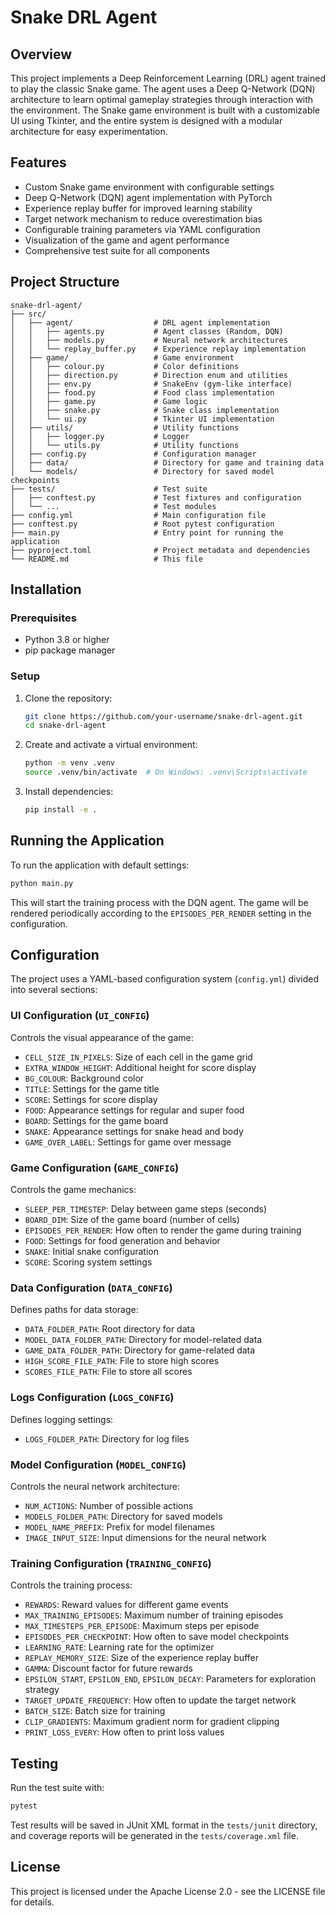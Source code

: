 # Snake DRL Agent

## Overview
This project implements a Deep Reinforcement Learning (DRL) agent trained to play the classic Snake game. The agent uses a Deep Q-Network (DQN) architecture to learn optimal gameplay strategies through interaction with the environment. The Snake game environment is built with a customizable UI using Tkinter, and the entire system is designed with a modular architecture for easy experimentation.

## Features
- Custom Snake game environment with configurable settings
- Deep Q-Network (DQN) agent implementation with PyTorch
- Experience replay buffer for improved learning stability
- Target network mechanism to reduce overestimation bias
- Configurable training parameters via YAML configuration
- Visualization of the game and agent performance
- Comprehensive test suite for all components

## Project Structure
```
snake-drl-agent/
├── src/
│   ├── agent/                  # DRL agent implementation
│   │   ├── agents.py           # Agent classes (Random, DQN)
│   │   ├── models.py           # Neural network architectures
│   │   └── replay_buffer.py    # Experience replay implementation
│   ├── game/                   # Game environment
│   │   ├── colour.py           # Color definitions
│   │   ├── direction.py        # Direction enum and utilities
│   │   ├── env.py              # SnakeEnv (gym-like interface)
│   │   ├── food.py             # Food class implementation
│   │   ├── game.py             # Game logic
│   │   ├── snake.py            # Snake class implementation
│   │   └── ui.py               # Tkinter UI implementation
│   ├── utils/                  # Utility functions
│   │   ├── logger.py           # Logger
│   │   └── utils.py            # Utility functions
│   ├── config.py               # Configuration manager
│   ├── data/                   # Directory for game and training data
│   └── models/                 # Directory for saved model checkpoints
├── tests/                      # Test suite
│   ├── conftest.py             # Test fixtures and configuration
│   └── ...                     # Test modules
├── config.yml                  # Main configuration file
├── conftest.py                 # Root pytest configuration
├── main.py                     # Entry point for running the application
├── pyproject.toml              # Project metadata and dependencies
└── README.md                   # This file
```

## Installation

### Prerequisites
- Python 3.8 or higher
- pip package manager

### Setup
1. Clone the repository:
   ```bash
   git clone https://github.com/your-username/snake-drl-agent.git
   cd snake-drl-agent
   ```

2. Create and activate a virtual environment:
   ```bash
   python -m venv .venv
   source .venv/bin/activate  # On Windows: .venv\Scripts\activate
   ```

3. Install dependencies:
   ```bash
   pip install -e .
   ```

## Running the Application

To run the application with default settings:

```bash
python main.py
```

This will start the training process with the DQN agent. The game will be rendered periodically according to the `EPISODES_PER_RENDER` setting in the configuration.

## Configuration

The project uses a YAML-based configuration system (`config.yml`) divided into several sections:

### UI Configuration (`UI_CONFIG`)
Controls the visual appearance of the game:
- `CELL_SIZE_IN_PIXELS`: Size of each cell in the game grid
- `EXTRA_WINDOW_HEIGHT`: Additional height for score display
- `BG_COLOUR`: Background color
- `TITLE`: Settings for the game title
- `SCORE`: Settings for score display
- `FOOD`: Appearance settings for regular and super food
- `BOARD`: Settings for the game board
- `SNAKE`: Appearance settings for snake head and body
- `GAME_OVER_LABEL`: Settings for game over message

### Game Configuration (`GAME_CONFIG`)
Controls the game mechanics:
- `SLEEP_PER_TIMESTEP`: Delay between game steps (seconds)
- `BOARD_DIM`: Size of the game board (number of cells)
- `EPISODES_PER_RENDER`: How often to render the game during training
- `FOOD`: Settings for food generation and behavior
- `SNAKE`: Initial snake configuration
- `SCORE`: Scoring system settings

### Data Configuration (`DATA_CONFIG`)
Defines paths for data storage:
- `DATA_FOLDER_PATH`: Root directory for data
- `MODEL_DATA_FOLDER_PATH`: Directory for model-related data
- `GAME_DATA_FOLDER_PATH`: Directory for game-related data
- `HIGH_SCORE_FILE_PATH`: File to store high scores
- `SCORES_FILE_PATH`: File to store all scores

### Logs Configuration (`LOGS_CONFIG`)
Defines logging settings:
- `LOGS_FOLDER_PATH`: Directory for log files

### Model Configuration (`MODEL_CONFIG`)
Controls the neural network architecture:
- `NUM_ACTIONS`: Number of possible actions
- `MODELS_FOLDER_PATH`: Directory for saved models
- `MODEL_NAME_PREFIX`: Prefix for model filenames
- `IMAGE_INPUT_SIZE`: Input dimensions for the neural network

### Training Configuration (`TRAINING_CONFIG`)
Controls the training process:
- `REWARDS`: Reward values for different game events
- `MAX_TRAINING_EPISODES`: Maximum number of training episodes
- `MAX_TIMESTEPS_PER_EPISODE`: Maximum steps per episode
- `EPISODES_PER_CHECKPOINT`: How often to save model checkpoints
- `LEARNING_RATE`: Learning rate for the optimizer
- `REPLAY_MEMORY_SIZE`: Size of the experience replay buffer
- `GAMMA`: Discount factor for future rewards
- `EPSILON_START`, `EPSILON_END`, `EPSILON_DECAY`: Parameters for exploration strategy
- `TARGET_UPDATE_FREQUENCY`: How often to update the target network
- `BATCH_SIZE`: Batch size for training
- `CLIP_GRADIENTS`: Maximum gradient norm for gradient clipping
- `PRINT_LOSS_EVERY`: How often to print loss values

## Testing

Run the test suite with:

```bash
pytest
```

Test results will be saved in JUnit XML format in the `tests/junit` directory, and coverage reports will be generated in the `tests/coverage.xml` file.

## License

This project is licensed under the Apache License 2.0 - see the LICENSE file for details.
